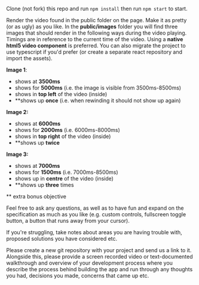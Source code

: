 

Clone (not fork) this repo and run `npm install` then run `npm start` to start.

Render the video found in the public folder on the page. Make it as pretty (or as ugly) as you like. In the **public/images** folder you will find three images that should render in the following ways during the video playing. Timings are in reference to the current time of the video. Using a **native html5 video component** is preferred. You can also migrate the project to use typescript if you'd prefer (or create a separate react repository and import the assets).

**Image 1**:
- shows at **3500ms**
- shows for **5000ms** (i.e. the image is visible from 3500ms-8500ms)
- shows in **top left** of the video (inside)
- \*\*shows up **once** (i.e. when rewinding it should not show up again)

**Image 2:**
- shows at **6000ms**
- shows for **2000ms** (i.e. 6000ms-8000ms)
- shows in **top right** of the video (inside)
- \*\*shows up **twice**

**Image 3:**
- shows at **7000ms**
- shows for **1500ms** (i.e. 7000ms-8500ms)
- shows up in **centre** of the video (inside)
- \*\*shows up **three** times

\*\* extra bonus objective

Feel free to ask any questions, as well as to have fun and expand on the specification as much as you like (e.g. custom controls, fullscreen toggle button, a button that runs away from your cursor). 

If you're struggling, take notes about areas you are having trouble with, proposed solutions you have considered etc.

Please create a new git repository with your project and send us a link to it. Alongside this, please provide a screen recorded video or text-documented walkthrough and overview of your development process where you describe the process behind building the app and run through any thoughts you had, decisions you made, concerns that came up etc.
